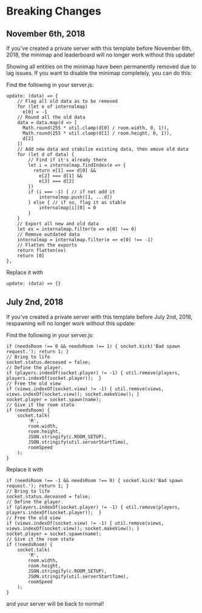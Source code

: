 # Breaking Changes

## November 6th, 2018

If you've created a private server with this template before November 6th, 2018, the minimap and leaderboard will no longer work without this update!

Showing all entities on the minimap have been permanently removed due to lag issues. If you want to disable the minimap completely, you can do this:

Find the following in your server.js:
```
update: (data) => {
    // Flag all old data as to be removed
    for (let e of internalmap)
      e[0] = -1
    // Round all the old data
    data = data.map(d => [
      Math.round(255 * util.clamp(d[0] / room.width, 0, 1)),
      Math.round(255 * util.clamp(d[1] / room.height, 0, 1)),
      d[2]
    ])
    // Add new data and stabilze existing data, then emove old data
    for (let d of data) {
        // Find if it's already there
        let i = internalmap.findIndex(e => {
          return e[1] === d[0] &&
            e[2] === d[1] &&
            e[3] === d[2]
        })
        if (i === -1) { // if not add it
            internalmap.push([1, ...d])
        } else { // if so, flag it as stable
            internalmap[i][0] = 0
        }
    }
    // Export all new and old data
    let ex = internalmap.filter(e => e[0] !== 0)
    // Remove outdated data
    internalmap = internalmap.filter(e => e[0] !== -1)
    // Flatten the exports
    return flatten(ex)
    return [0]
},
```

Replace it with
```
update: (data) => {}
```

## July 2nd, 2018

If you've created a private server with this template before July 2nd, 2018, respawning will no longer work without this update:

Find the following in your server.js:
```
if (needsRoom !== 0 && needsRoom !== 1) { socket.kick('Bad spawn request.'); return 1; }
// Bring to life
socket.status.deceased = false;
// Define the player.
if (players.indexOf(socket.player) != -1) { util.remove(players, players.indexOf(socket.player));  }
// Free the old view
if (views.indexOf(socket.view) != -1) { util.remove(views, views.indexOf(socket.view)); socket.makeView(); }
socket.player = socket.spawn(name);     
// Give it the room state
if (needsRoom) { 
    socket.talk(
        'R',
        room.width,
        room.height,
        JSON.stringify(c.ROOM_SETUP), 
        JSON.stringify(util.serverStartTime),
        roomSpeed
    );
}
```
Replace it with
```
if (needsRoom !== -1 && needsRoom !== 0) { socket.kick('Bad spawn request.'); return 1; }
// Bring to life
socket.status.deceased = false;
// Define the player.
if (players.indexOf(socket.player) != -1) { util.remove(players, players.indexOf(socket.player));  }
// Free the old view
if (views.indexOf(socket.view) != -1) { util.remove(views, views.indexOf(socket.view)); socket.makeView(); }
socket.player = socket.spawn(name);     
// Give it the room state
if (!needsRoom) { 
    socket.talk(
        'R',
        room.width,
        room.height,
        JSON.stringify(c.ROOM_SETUP), 
        JSON.stringify(util.serverStartTime),
        roomSpeed
    );
}
```
and your server will be back to normal!
